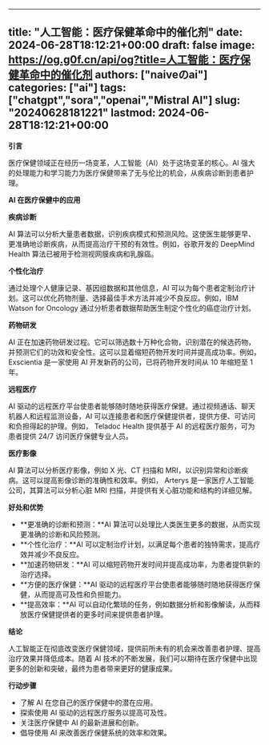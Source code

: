 
---
title: "人工智能：医疗保健革命中的催化剂"
date: 2024-06-28T18:12:21+00:00
draft: false
image: https://og.g0f.cn/api/og?title=人工智能：医疗保健革命中的催化剂
authors: ["naiveのai"]
categories: ["ai"]
tags: ["chatgpt","sora","openai","Mistral AI"]
slug: "20240628181221"
lastmod: 2024-06-28T18:12:21+00:00
---
**引言**

医疗保健领域正在经历一场变革，人工智能（AI）处于这场变革的核心。AI 强大的处理能力和学习能力为医疗保健带来了无与伦比的机会，从疾病诊断到患者护理。

**AI 在医疗保健中的应用**

**疾病诊断**

AI 算法可以分析大量患者数据，识别疾病模式和预测风险。这使医生能够更早、更准确地诊断疾病，从而提高治疗干预的有效性。例如，谷歌开发的 DeepMind Health 算法已被用于检测视网膜疾病和乳腺癌。

**个性化治疗**

通过处理个人健康记录、基因组数据和其他信息，AI 可以为每个患者定制治疗计划。这可以优化药物剂量、选择最佳手术方法并减少不良反应。例如，IBM Watson for Oncology 通过分析患者数据帮助医生制定个性化的癌症治疗计划。

**药物研发**

AI 正在加速药物研发过程。它可以筛选数十万种化合物，识别潜在的候选药物，并预测它们的功效和安全性。这可以显着缩短药物开发时间并提高成功率。例如，Exscientia 是一家使用 AI 开发新药的公司，已将药物开发时间从 10 年缩短至 1 年。

**远程医疗**

AI 驱动的远程医疗平台使患者能够随时随地获得医疗保健。通过视频通话、聊天机器人和远程监测设备，AI 可以连接患者和医疗保健提供者，提供方便、可访问和负担得起的护理。例如， Teladoc Health 提供基于 AI 的远程医疗服务，可为患者提供 24/7 访问医疗保健专业人员。

**医疗影像**

AI 算法可以分析医疗影像，例如 X 光、CT 扫描和 MRI，以识别异常和诊断疾病。这可以提高影像诊断的准确性和效率。例如， Arterys 是一家医疗人工智能公司，其算法可以分析心脏 MRI 扫描，并提供有关心脏功能和结构的详细见解。

**好处和优势**

* **更准确的诊断和预测：**AI 算法可以处理比人类医生更多的数据，从而实现更准确的诊断和风险预测。
* **个性化治疗：**AI 可以定制治疗计划，以满足每个患者的独特需求，提高疗效并减少不良反应。
* **加速药物研发：**AI 可以缩短药物开发时间并提高成功率，为患者提供新的治疗选择。
* **方便的医疗保健：**AI 驱动的远程医疗平台使患者能够随时随地获得医疗保健，从而提高可及性和负担能力。
* **提高效率：**AI 可以自动化繁琐的任务，例如数据分析和影像解读，从而释放医疗保健提供者的更多时间来提供患者护理。

**结论**

人工智能正在彻底改变医疗保健领域，提供前所未有的机会来改善患者护理、提高治疗效果并降低成本。随着 AI 技术的不断发展，我们可以期待在医疗保健中出现更多的创新和突破，最终为患者带来更好的健康成果。

**行动步骤**

* 了解 AI 在您自己的医疗保健中的潜在应用。
* 探索使用 AI 驱动的远程医疗服务以提高可及性。
* 关注医疗保健中 AI 的最新进展和创新。
* 倡导使用 AI 来改善医疗保健系统的效率和效果。